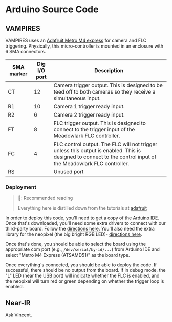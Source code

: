 # Arduino Source Code

## VAMPIRES

VAMPIRES uses an [Adafruit Metro M4 express](https://www.adafruit.com/product/3382) for camera and FLC triggering. Physically, this micro-controller is mounted in an enclosure with 6 SMA connectors.

| SMA marker | Dig I/O port | Description |
|-|-|-|
| CT | 12 | Camera trigger output. This is designed to be teed off to both cameras so they receive a simultaneous input. |
| R1 | 10 | Camera 1 trigger ready input. |
| R2 | 6 | Camera 2 trigger ready input. |
| FT | 8 | FLC trigger output. This is designed to connect to the trigger input of the Meadowlark FLC controller. |
| FC | 4 | FLC control output. The FLC will not trigger unless this output is enabled. This is designed to connect to the control input of the Meadowlark FLC controller. |
| RS |   | Unused port |

### Deployment

> 📖: Recommended reading
>
> Everything here is distilled down from the tutorials at [adafruit](https://learn.adafruit.com/adafruit-metro-m4-express-featuring-atsamd51)

In order to deploy this code, you'll need to get a copy of the [Arduino IDE](https://www.arduino.cc/en/software). Once that's downloaded, you'll need some extra drivers to connect with our third-party board. Follow the [directions here](https://learn.adafruit.com/adafruit-metro-m4-express-featuring-atsamd51/setup). You'll also need the extra library for the neopixel (the big bright RGB LED)- [directions here](https://learn.adafruit.com/adafruit-neopixel-uberguide/arduino-library-installation).

Once that's done, you should be able to select the board using the appropriate com port (e.g., `/dev/serial/by-id/...`) from Arduino IDE and select "Metro M4 Express (ATSAMD51)" as the board type.

Once everything's connected, you should be able to deploy the code. If successful, there should be no output from the board. If in debug mode, the "L" LED (near the USB port) will indicate whether the FLC is enabled, and the neopixel will turn red or green depending on whether the trigger loop is enabled.

## Near-IR

Ask Vincent.